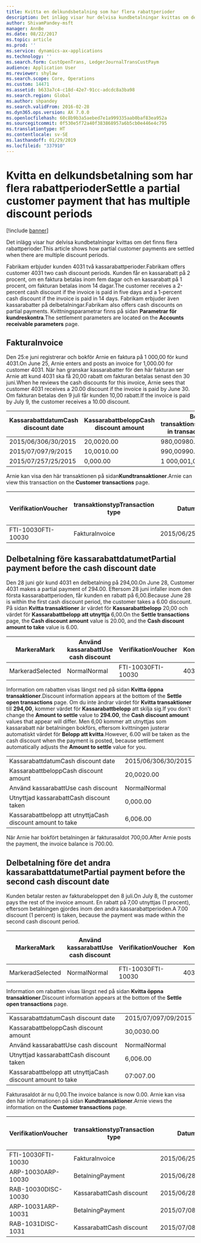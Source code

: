 ```yaml
---
title: Kvitta en delkundsbetalning som har flera rabattperioder
description: Det inlägg visar hur delvisa kundbetalningar kvittas om det finns flera rabattperioder.
author: ShivamPandey-msft
manager: AnnBe
ms.date: 08/22/2017
ms.topic: article
ms.prod: ''
ms.service: dynamics-ax-applications
ms.technology: ''
ms.search.form: CustOpenTrans, LedgerJournalTransCustPaym
audience: Application User
ms.reviewer: shylaw
ms.search.scope: Core, Operations
ms.custom: 14471
ms.assetid: b633a7c4-c18d-42e7-91cc-adcdc8a3ba98
ms.search.region: Global
ms.author: shpandey
ms.search.validFrom: 2016-02-28
ms.dyn365.ops.version: AX 7.0.0
ms.openlocfilehash: 60c8b9b3a5aebed7e1a999335aab0baf83ea952a
ms.sourcegitcommit: 0f530e5f72a40f383868957a6b5cb0e446e4c795
ms.translationtype: HT
ms.contentlocale: sv-SE
ms.lasthandoff: 01/29/2019
ms.locfileid: "337910"
---
```

# <a name="settle-a-partial-customer-payment-that-has-multiple-discount-periods"></a><span data-ttu-id="732d4-103">Kvitta en delkundsbetalning som har flera rabattperioder</span><span class="sxs-lookup"><span data-stu-id="732d4-103">Settle a partial customer payment that has multiple discount periods</span></span>

[!include [banner](../includes/banner.md)]

<span data-ttu-id="732d4-104">Det inlägg visar hur delvisa kundbetalningar kvittas om det finns flera rabattperioder.</span><span class="sxs-lookup"><span data-stu-id="732d4-104">This article shows how partial customer payments are settled when there are multiple discount periods.</span></span>

<span data-ttu-id="732d4-105">Fabrikam erbjuder kunden 4031 två kassarabattperioder.</span><span class="sxs-lookup"><span data-stu-id="732d4-105">Fabrikam offers customer 4031 two cash discount periods.</span></span> <span data-ttu-id="732d4-106">Kunden får en kassarabatt på 2 procent, om en faktura betalas inom fem dagar och en kassarabatt på 1 procent, om fakturan betalas inom 14 dagar.</span><span class="sxs-lookup"><span data-stu-id="732d4-106">The customer receives a 2-percent cash discount if the invoice is paid in five days and a 1-percent cash discount if the invoice is paid in 14 days.</span></span> <span data-ttu-id="732d4-107">Fabrikam erbjuder även kassarabatter på delbetalningar.</span><span class="sxs-lookup"><span data-stu-id="732d4-107">Fabrikam also offers cash discounts on partial payments.</span></span> <span data-ttu-id="732d4-108">Kvittningsparametrar finns på sidan **Parametrar för kundreskontra**.</span><span class="sxs-lookup"><span data-stu-id="732d4-108">The settlement parameters are located on the **Accounts receivable parameters** page.</span></span>

## <a name="invoice"></a><span data-ttu-id="732d4-109">Faktura</span><span class="sxs-lookup"><span data-stu-id="732d4-109">Invoice</span></span>
<span data-ttu-id="732d4-110">Den 25:e juni registrerar och bokför Arnie en faktura på 1 000,00 för kund 4031.</span><span class="sxs-lookup"><span data-stu-id="732d4-110">On June 25, Arnie enters and posts an invoice for 1,000.00 for customer 4031.</span></span> <span data-ttu-id="732d4-111">När han granskar kassarabatter för den här fakturan ser Arnie att kund 4031 ska få 20,00 rabatt om fakturan betalas senast den 30 juni.</span><span class="sxs-lookup"><span data-stu-id="732d4-111">When he reviews the cash discounts for this invoice, Arnie sees that customer 4031 receives a 20.00 discount if the invoice is paid by June 30.</span></span> <span data-ttu-id="732d4-112">Om fakturan betalas den 9 juli får kunden 10,00 rabatt.</span><span class="sxs-lookup"><span data-stu-id="732d4-112">If the invoice is paid by July 9, the customer receives a 10.00 discount.</span></span>

| <span data-ttu-id="732d4-113">Kassarabattdatum</span><span class="sxs-lookup"><span data-stu-id="732d4-113">Cash discount date</span></span> | <span data-ttu-id="732d4-114">Kassarabattbelopp</span><span class="sxs-lookup"><span data-stu-id="732d4-114">Cash discount amount</span></span> | <span data-ttu-id="732d4-115">Belopp i transaktionsvalutan</span><span class="sxs-lookup"><span data-stu-id="732d4-115">Amount in transaction currency</span></span> |
|--------------------|----------------------|--------------------------------|
| <span data-ttu-id="732d4-116">2015/06/30</span><span class="sxs-lookup"><span data-stu-id="732d4-116">6/30/2015</span></span>          | <span data-ttu-id="732d4-117">20,00</span><span class="sxs-lookup"><span data-stu-id="732d4-117">20.00</span></span>                | <span data-ttu-id="732d4-118">980,00</span><span class="sxs-lookup"><span data-stu-id="732d4-118">980.00</span></span>                         |
| <span data-ttu-id="732d4-119">2015/07/09</span><span class="sxs-lookup"><span data-stu-id="732d4-119">7/9/2015</span></span>           | <span data-ttu-id="732d4-120">10,00</span><span class="sxs-lookup"><span data-stu-id="732d4-120">10.00</span></span>                | <span data-ttu-id="732d4-121">990,00</span><span class="sxs-lookup"><span data-stu-id="732d4-121">990.00</span></span>                         |
| <span data-ttu-id="732d4-122">2015/07/25</span><span class="sxs-lookup"><span data-stu-id="732d4-122">7/25/2015</span></span>          | <span data-ttu-id="732d4-123">0,00</span><span class="sxs-lookup"><span data-stu-id="732d4-123">0.00</span></span>                 | <span data-ttu-id="732d4-124">1 000,00</span><span class="sxs-lookup"><span data-stu-id="732d4-124">1,000.00</span></span>                       |

<span data-ttu-id="732d4-125">Arnie kan visa den här transaktionen på sidan**Kundtransaktioner**.</span><span class="sxs-lookup"><span data-stu-id="732d4-125">Arnie can view this transaction on the **Customer transactions** page.</span></span>

| <span data-ttu-id="732d4-126">Verifikation</span><span class="sxs-lookup"><span data-stu-id="732d4-126">Voucher</span></span>   | <span data-ttu-id="732d4-127">transaktionstyp</span><span class="sxs-lookup"><span data-stu-id="732d4-127">Transaction type</span></span> | <span data-ttu-id="732d4-128">Datum</span><span class="sxs-lookup"><span data-stu-id="732d4-128">Date</span></span>      | <span data-ttu-id="732d4-129">Faktura</span><span class="sxs-lookup"><span data-stu-id="732d4-129">Invoice</span></span> | <span data-ttu-id="732d4-130">Debetbelopp i transaktionsvaluta</span><span class="sxs-lookup"><span data-stu-id="732d4-130">Amount in transaction currency debit</span></span> | <span data-ttu-id="732d4-131">Kreditbelopp i transaktionsvaluta</span><span class="sxs-lookup"><span data-stu-id="732d4-131">Amount in transaction currency credit</span></span> | <span data-ttu-id="732d4-132">Saldo</span><span class="sxs-lookup"><span data-stu-id="732d4-132">Balance</span></span>  | <span data-ttu-id="732d4-133">Valuta</span><span class="sxs-lookup"><span data-stu-id="732d4-133">Currency</span></span> |
|-----------|------------------|-----------|---------|--------------------------------------|---------------------------------------|----------|----------|
| <span data-ttu-id="732d4-134">FTI-10030</span><span class="sxs-lookup"><span data-stu-id="732d4-134">FTI-10030</span></span> | <span data-ttu-id="732d4-135">Faktura</span><span class="sxs-lookup"><span data-stu-id="732d4-135">Invoice</span></span>          | <span data-ttu-id="732d4-136">2015/06/25</span><span class="sxs-lookup"><span data-stu-id="732d4-136">6/25/2015</span></span> | <span data-ttu-id="732d4-137">10030</span><span class="sxs-lookup"><span data-stu-id="732d4-137">10030</span></span>   | <span data-ttu-id="732d4-138">1 000,00</span><span class="sxs-lookup"><span data-stu-id="732d4-138">1,000.00</span></span>                             |                                       | <span data-ttu-id="732d4-139">1 000,00</span><span class="sxs-lookup"><span data-stu-id="732d4-139">1,000.00</span></span> | <span data-ttu-id="732d4-140">USD</span><span class="sxs-lookup"><span data-stu-id="732d4-140">USD</span></span>      |

## <a name="partial-payment-before-the-cash-discount-date"></a><span data-ttu-id="732d4-141">Delbetalning före kassarabattdatumet</span><span class="sxs-lookup"><span data-stu-id="732d4-141">Partial payment before the cash discount date</span></span>
<span data-ttu-id="732d4-142">Den 28 juni gör kund 4031 en delbetalning på 294,00.</span><span class="sxs-lookup"><span data-stu-id="732d4-142">On June 28, Customer 4031 makes a partial payment of 294.00.</span></span> <span data-ttu-id="732d4-143">Eftersom 28 juni infaller inom den första kassarabattperioden, får kunden en rabatt på 6,00.</span><span class="sxs-lookup"><span data-stu-id="732d4-143">Because June 28 is within the first cash discount period, the customer takes a 6.00 discount.</span></span> <span data-ttu-id="732d4-144">På sidan **Kvitta transaktioner** är värdet för **Kassarabattbelopp** 20,00 och värdet för **Kassarabattbelopp att utnyttja** 6,00.</span><span class="sxs-lookup"><span data-stu-id="732d4-144">On the **Settle transactions** page, the **Cash discount amount** value is 20.00, and the **Cash discount amount to take** value is 6.00.</span></span>

| <span data-ttu-id="732d4-145">Markera</span><span class="sxs-lookup"><span data-stu-id="732d4-145">Mark</span></span>     | <span data-ttu-id="732d4-146">Använd kassarabatt</span><span class="sxs-lookup"><span data-stu-id="732d4-146">Use cash discount</span></span> | <span data-ttu-id="732d4-147">Verifikation</span><span class="sxs-lookup"><span data-stu-id="732d4-147">Voucher</span></span>   | <span data-ttu-id="732d4-148">Konto</span><span class="sxs-lookup"><span data-stu-id="732d4-148">Account</span></span> | <span data-ttu-id="732d4-149">Datum</span><span class="sxs-lookup"><span data-stu-id="732d4-149">Date</span></span>      | <span data-ttu-id="732d4-150">Förfallodatum</span><span class="sxs-lookup"><span data-stu-id="732d4-150">Due date</span></span>  | <span data-ttu-id="732d4-151">Faktura</span><span class="sxs-lookup"><span data-stu-id="732d4-151">Invoice</span></span> | <span data-ttu-id="732d4-152">Belopp i transaktionsvalutan</span><span class="sxs-lookup"><span data-stu-id="732d4-152">Amount in transaction currency</span></span> | <span data-ttu-id="732d4-153">Valuta</span><span class="sxs-lookup"><span data-stu-id="732d4-153">Currency</span></span> | <span data-ttu-id="732d4-154">Belopp att kvitta</span><span class="sxs-lookup"><span data-stu-id="732d4-154">Amount to settle</span></span> |
|----------|-------------------|-----------|---------|-----------|-----------|---------|--------------------------------|----------|------------------|
| <span data-ttu-id="732d4-155">Markerad</span><span class="sxs-lookup"><span data-stu-id="732d4-155">Selected</span></span> | <span data-ttu-id="732d4-156">Normal</span><span class="sxs-lookup"><span data-stu-id="732d4-156">Normal</span></span>            | <span data-ttu-id="732d4-157">FTI-10030</span><span class="sxs-lookup"><span data-stu-id="732d4-157">FTI-10030</span></span> | <span data-ttu-id="732d4-158">4031</span><span class="sxs-lookup"><span data-stu-id="732d4-158">4031</span></span>    | <span data-ttu-id="732d4-159">2015/06/25</span><span class="sxs-lookup"><span data-stu-id="732d4-159">6/25/2015</span></span> | <span data-ttu-id="732d4-160">2015/07/25</span><span class="sxs-lookup"><span data-stu-id="732d4-160">7/25/2015</span></span> | <span data-ttu-id="732d4-161">10030</span><span class="sxs-lookup"><span data-stu-id="732d4-161">10030</span></span>   | <span data-ttu-id="732d4-162">1 000,00</span><span class="sxs-lookup"><span data-stu-id="732d4-162">1,000.00</span></span>                       | <span data-ttu-id="732d4-163">USD</span><span class="sxs-lookup"><span data-stu-id="732d4-163">USD</span></span>      | <span data-ttu-id="732d4-164">294,00</span><span class="sxs-lookup"><span data-stu-id="732d4-164">294.00</span></span>           |

<span data-ttu-id="732d4-165">Information om rabatten visas längst ned på sidan **Kvitta öppna transaktioner**.</span><span class="sxs-lookup"><span data-stu-id="732d4-165">Discount information appears at the bottom of the **Settle open transactions** page.</span></span> <span data-ttu-id="732d4-166">Om du inte ändrar värdet för **Kvitta transaktioner** till **294,00**, kommer värdet för **Kassarabattbelopp** att skilja sig.</span><span class="sxs-lookup"><span data-stu-id="732d4-166">If you don't change the **Amount to settle** value to **294.00**, the **Cash discount amount** values that appear will differ.</span></span> <span data-ttu-id="732d4-167">Men 6,00 kommer att utnyttjas som kassarabatt när betalningen bokförs, eftersom kvittningen justerar automatiskt värdet för **Belopp att kvitta**.</span><span class="sxs-lookup"><span data-stu-id="732d4-167">However, 6.00 will be taken as the cash discount when the payment is posted, because settlement automatically adjusts the **Amount to settle** value for you.</span></span>

|                              |           |
|------------------------------|-----------|
| <span data-ttu-id="732d4-168">Kassarabattdatum</span><span class="sxs-lookup"><span data-stu-id="732d4-168">Cash discount date</span></span>           | <span data-ttu-id="732d4-169">2015/06/30</span><span class="sxs-lookup"><span data-stu-id="732d4-169">6/30/2015</span></span> |
| <span data-ttu-id="732d4-170">Kassarabattbelopp</span><span class="sxs-lookup"><span data-stu-id="732d4-170">Cash discount amount</span></span>         | <span data-ttu-id="732d4-171">20,00</span><span class="sxs-lookup"><span data-stu-id="732d4-171">20.00</span></span>     |
| <span data-ttu-id="732d4-172">Använd kassarabatt</span><span class="sxs-lookup"><span data-stu-id="732d4-172">Use cash discount</span></span>            | <span data-ttu-id="732d4-173">Normal</span><span class="sxs-lookup"><span data-stu-id="732d4-173">Normal</span></span>    |
| <span data-ttu-id="732d4-174">Utnyttjad kassarabatt</span><span class="sxs-lookup"><span data-stu-id="732d4-174">Cash discount taken</span></span>          | <span data-ttu-id="732d4-175">0,00</span><span class="sxs-lookup"><span data-stu-id="732d4-175">0.00</span></span>      |
| <span data-ttu-id="732d4-176">Kassarabattbelopp att utnyttja</span><span class="sxs-lookup"><span data-stu-id="732d4-176">Cash discount amount to take</span></span> | <span data-ttu-id="732d4-177">6,00</span><span class="sxs-lookup"><span data-stu-id="732d4-177">6.00</span></span>      |

<span data-ttu-id="732d4-178">När Arnie har bokfört betalningen är fakturasaldot 700,00.</span><span class="sxs-lookup"><span data-stu-id="732d4-178">After Arnie posts the payment, the invoice balance is 700.00.</span></span>

## <a name="partial-payment-before-the-second-cash-discount-date"></a><span data-ttu-id="732d4-179">Delbetalning före det andra kassarabattdatumet</span><span class="sxs-lookup"><span data-stu-id="732d4-179">Partial payment before the second cash discount date</span></span>
<span data-ttu-id="732d4-180">Kunden betalar resten av fakturabeloppet den 8 juli.</span><span class="sxs-lookup"><span data-stu-id="732d4-180">On July 8, the customer pays the rest of the invoice amount.</span></span> <span data-ttu-id="732d4-181">En rabatt på 7,00 utnyttjas (1 procent), eftersom betalningen gjordes inom den andra kassarabattperioden.</span><span class="sxs-lookup"><span data-stu-id="732d4-181">A 7.00 discount (1 percent) is taken, because the payment was made within the second cash discount period.</span></span>

| <span data-ttu-id="732d4-182">Markera</span><span class="sxs-lookup"><span data-stu-id="732d4-182">Mark</span></span>     | <span data-ttu-id="732d4-183">Använd kassarabatt</span><span class="sxs-lookup"><span data-stu-id="732d4-183">Use cash discount</span></span> | <span data-ttu-id="732d4-184">Verifikation</span><span class="sxs-lookup"><span data-stu-id="732d4-184">Voucher</span></span>   | <span data-ttu-id="732d4-185">Konto</span><span class="sxs-lookup"><span data-stu-id="732d4-185">Account</span></span> | <span data-ttu-id="732d4-186">Datum</span><span class="sxs-lookup"><span data-stu-id="732d4-186">Date</span></span>      | <span data-ttu-id="732d4-187">Förfallodatum</span><span class="sxs-lookup"><span data-stu-id="732d4-187">Due date</span></span>  | <span data-ttu-id="732d4-188">Faktura</span><span class="sxs-lookup"><span data-stu-id="732d4-188">Invoice</span></span> | <span data-ttu-id="732d4-189">Debetbelopp i transaktionsvaluta</span><span class="sxs-lookup"><span data-stu-id="732d4-189">Amount in transaction currency debit</span></span> | <span data-ttu-id="732d4-190">Kreditbelopp i transaktionsvaluta</span><span class="sxs-lookup"><span data-stu-id="732d4-190">Amount in transaction currency credit</span></span> | <span data-ttu-id="732d4-191">Valuta</span><span class="sxs-lookup"><span data-stu-id="732d4-191">Currency</span></span> | <span data-ttu-id="732d4-192">Belopp att kvitta</span><span class="sxs-lookup"><span data-stu-id="732d4-192">Amount to settle</span></span> |
|----------|-------------------|-----------|---------|-----------|-----------|---------|--------------------------------------|---------------------------------------|----------|------------------|
| <span data-ttu-id="732d4-193">Markerad</span><span class="sxs-lookup"><span data-stu-id="732d4-193">Selected</span></span> | <span data-ttu-id="732d4-194">Normal</span><span class="sxs-lookup"><span data-stu-id="732d4-194">Normal</span></span>            | <span data-ttu-id="732d4-195">FTI-10030</span><span class="sxs-lookup"><span data-stu-id="732d4-195">FTI-10030</span></span> | <span data-ttu-id="732d4-196">4031</span><span class="sxs-lookup"><span data-stu-id="732d4-196">4031</span></span>    | <span data-ttu-id="732d4-197">2015/06/25</span><span class="sxs-lookup"><span data-stu-id="732d4-197">6/25/2015</span></span> | <span data-ttu-id="732d4-198">2015/07/25</span><span class="sxs-lookup"><span data-stu-id="732d4-198">7/25/2015</span></span> | <span data-ttu-id="732d4-199">10030</span><span class="sxs-lookup"><span data-stu-id="732d4-199">10030</span></span>   | <span data-ttu-id="732d4-200">700,00</span><span class="sxs-lookup"><span data-stu-id="732d4-200">700.00</span></span>                               |                                       | <span data-ttu-id="732d4-201">USD</span><span class="sxs-lookup"><span data-stu-id="732d4-201">USD</span></span>      | <span data-ttu-id="732d4-202">693,00</span><span class="sxs-lookup"><span data-stu-id="732d4-202">693.00</span></span>           |

<span data-ttu-id="732d4-203">Information om rabatten visas längst ned på sidan **Kvitta öppna transaktioner**.</span><span class="sxs-lookup"><span data-stu-id="732d4-203">Discount information appears at the bottom of the **Settle open transactions** page.</span></span>

|                              |           |
|------------------------------|-----------|
| <span data-ttu-id="732d4-204">Kassarabattdatum</span><span class="sxs-lookup"><span data-stu-id="732d4-204">Cash discount date</span></span>           | <span data-ttu-id="732d4-205">2015/07/09</span><span class="sxs-lookup"><span data-stu-id="732d4-205">7/09/2015</span></span> |
| <span data-ttu-id="732d4-206">Kassarabattbelopp</span><span class="sxs-lookup"><span data-stu-id="732d4-206">Cash discount amount</span></span>         | <span data-ttu-id="732d4-207">30,00</span><span class="sxs-lookup"><span data-stu-id="732d4-207">30.00</span></span>     |
| <span data-ttu-id="732d4-208">Använd kassarabatt</span><span class="sxs-lookup"><span data-stu-id="732d4-208">Use cash discount</span></span>            | <span data-ttu-id="732d4-209">Normal</span><span class="sxs-lookup"><span data-stu-id="732d4-209">Normal</span></span>    |
| <span data-ttu-id="732d4-210">Utnyttjad kassarabatt</span><span class="sxs-lookup"><span data-stu-id="732d4-210">Cash discount taken</span></span>          | <span data-ttu-id="732d4-211">6,00</span><span class="sxs-lookup"><span data-stu-id="732d4-211">6.00</span></span>      |
| <span data-ttu-id="732d4-212">Kassarabattbelopp att utnyttja</span><span class="sxs-lookup"><span data-stu-id="732d4-212">Cash discount amount to take</span></span> | <span data-ttu-id="732d4-213">07:00</span><span class="sxs-lookup"><span data-stu-id="732d4-213">7.00</span></span>      |

<span data-ttu-id="732d4-214">Fakturasaldot är nu 0,00.</span><span class="sxs-lookup"><span data-stu-id="732d4-214">The invoice balance is now 0.00.</span></span> <span data-ttu-id="732d4-215">Arnie kan visa den här informationen på sidan **Kundtransaktioner**.</span><span class="sxs-lookup"><span data-stu-id="732d4-215">Arnie views the information on the **Customer transactions** page.</span></span>

| <span data-ttu-id="732d4-216">Verifikation</span><span class="sxs-lookup"><span data-stu-id="732d4-216">Voucher</span></span>    | <span data-ttu-id="732d4-217">transaktionstyp</span><span class="sxs-lookup"><span data-stu-id="732d4-217">Transaction type</span></span> | <span data-ttu-id="732d4-218">Datum</span><span class="sxs-lookup"><span data-stu-id="732d4-218">Date</span></span>      | <span data-ttu-id="732d4-219">Faktura</span><span class="sxs-lookup"><span data-stu-id="732d4-219">Invoice</span></span> | <span data-ttu-id="732d4-220">Debetbelopp i transaktionsvaluta</span><span class="sxs-lookup"><span data-stu-id="732d4-220">Amount in transaction currency debit</span></span> | <span data-ttu-id="732d4-221">Kreditbelopp i transaktionsvaluta</span><span class="sxs-lookup"><span data-stu-id="732d4-221">Amount in transaction currency credit</span></span> | <span data-ttu-id="732d4-222">Saldo</span><span class="sxs-lookup"><span data-stu-id="732d4-222">Balance</span></span> | <span data-ttu-id="732d4-223">Valuta</span><span class="sxs-lookup"><span data-stu-id="732d4-223">Currency</span></span> |
|------------|------------------|-----------|---------|--------------------------------------|---------------------------------------|---------|----------|
| <span data-ttu-id="732d4-224">FTI-10030</span><span class="sxs-lookup"><span data-stu-id="732d4-224">FTI-10030</span></span>  | <span data-ttu-id="732d4-225">Faktura</span><span class="sxs-lookup"><span data-stu-id="732d4-225">Invoice</span></span>          | <span data-ttu-id="732d4-226">2015/06/25</span><span class="sxs-lookup"><span data-stu-id="732d4-226">6/25/2015</span></span> | <span data-ttu-id="732d4-227">10030</span><span class="sxs-lookup"><span data-stu-id="732d4-227">10030</span></span>   | <span data-ttu-id="732d4-228">1 000,00</span><span class="sxs-lookup"><span data-stu-id="732d4-228">1,000.00</span></span>                             |                                       | <span data-ttu-id="732d4-229">0,00</span><span class="sxs-lookup"><span data-stu-id="732d4-229">0.00</span></span>    | <span data-ttu-id="732d4-230">USD</span><span class="sxs-lookup"><span data-stu-id="732d4-230">USD</span></span>      |
| <span data-ttu-id="732d4-231">ARP-10030</span><span class="sxs-lookup"><span data-stu-id="732d4-231">ARP-10030</span></span>  |  <span data-ttu-id="732d4-232">Betalning</span><span class="sxs-lookup"><span data-stu-id="732d4-232">Payment</span></span>         | <span data-ttu-id="732d4-233">2015/06/28</span><span class="sxs-lookup"><span data-stu-id="732d4-233">6/28/2015</span></span> |         |                                      | <span data-ttu-id="732d4-234">294,00</span><span class="sxs-lookup"><span data-stu-id="732d4-234">294.00</span></span>                                | <span data-ttu-id="732d4-235">0,00</span><span class="sxs-lookup"><span data-stu-id="732d4-235">0.00</span></span>    | <span data-ttu-id="732d4-236">USD</span><span class="sxs-lookup"><span data-stu-id="732d4-236">USD</span></span>      |
| <span data-ttu-id="732d4-237">RAB-10030</span><span class="sxs-lookup"><span data-stu-id="732d4-237">DISC-10030</span></span> |  <span data-ttu-id="732d4-238">Kassarabatt</span><span class="sxs-lookup"><span data-stu-id="732d4-238">Cash discount</span></span>   | <span data-ttu-id="732d4-239">2015/06/28</span><span class="sxs-lookup"><span data-stu-id="732d4-239">6/28/2015</span></span> |         |                                      | <span data-ttu-id="732d4-240">6,00</span><span class="sxs-lookup"><span data-stu-id="732d4-240">6.00</span></span>                                  | <span data-ttu-id="732d4-241">0,00</span><span class="sxs-lookup"><span data-stu-id="732d4-241">0.00</span></span>    | <span data-ttu-id="732d4-242">USD</span><span class="sxs-lookup"><span data-stu-id="732d4-242">USD</span></span>      |
| <span data-ttu-id="732d4-243">ARP-10031</span><span class="sxs-lookup"><span data-stu-id="732d4-243">ARP-10031</span></span>  |  <span data-ttu-id="732d4-244">Betalning</span><span class="sxs-lookup"><span data-stu-id="732d4-244">Payment</span></span>         | <span data-ttu-id="732d4-245">2015/07/08</span><span class="sxs-lookup"><span data-stu-id="732d4-245">7/8/2015</span></span>  |         |                                      | <span data-ttu-id="732d4-246">693,00</span><span class="sxs-lookup"><span data-stu-id="732d4-246">693.00</span></span>                                | <span data-ttu-id="732d4-247">0,00</span><span class="sxs-lookup"><span data-stu-id="732d4-247">0.00</span></span>    | <span data-ttu-id="732d4-248">USD</span><span class="sxs-lookup"><span data-stu-id="732d4-248">USD</span></span>      |
| <span data-ttu-id="732d4-249">RAB-1031</span><span class="sxs-lookup"><span data-stu-id="732d4-249">DISC-1031</span></span>  |  <span data-ttu-id="732d4-250">Kassarabatt</span><span class="sxs-lookup"><span data-stu-id="732d4-250">Cash discount</span></span>   | <span data-ttu-id="732d4-251">2015/07/08</span><span class="sxs-lookup"><span data-stu-id="732d4-251">7/8/2015</span></span>  |         |                                      | <span data-ttu-id="732d4-252">07:00</span><span class="sxs-lookup"><span data-stu-id="732d4-252">7.00</span></span>                                  | <span data-ttu-id="732d4-253">0,00</span><span class="sxs-lookup"><span data-stu-id="732d4-253">0.00</span></span>    | <span data-ttu-id="732d4-254">USD</span><span class="sxs-lookup"><span data-stu-id="732d4-254">USD</span></span>      |





